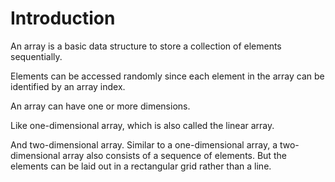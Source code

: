# Introduction

An array is a basic data structure to store a collection of elements sequentially.

Elements can be accessed randomly since each element in the array can be identified by an array index.

An array can have one or more dimensions.

Like one-dimensional array, which is also called the linear array.

And two-dimensional array. Similar to a one-dimensional array, a two-dimensional array also consists of a sequence of elements. But the elements can be laid out in a rectangular grid rather than a line.
